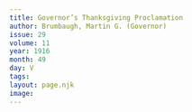 ```yaml
---
title: Governor’s Thanksgiving Proclamation
author: Brumbaugh, Martin G. (Governor)
issue: 29
volume: 11
year: 1916
month: 49
day: V
tags:
layout: page.njk
image:
---
```

